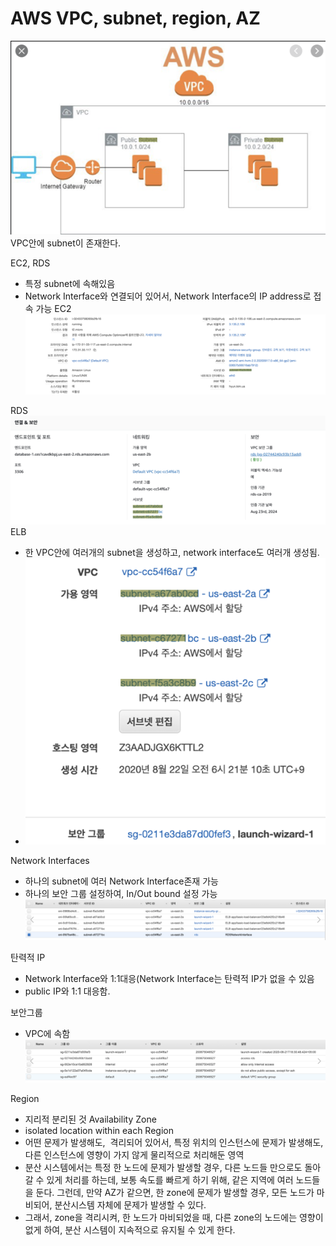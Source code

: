 # AWS  VPC, subnet, region, AZ

![img.png](img.png)
VPC안에 subnet이 존재한다.

EC2, RDS
- 특정 subnet에 속해있음
- Network Interface와 연결되어 있어서, Network Interface의 IP address로 접속 가능
  EC2
![img_1.png](img_1.png)

RDS
![img_2.png](img_2.png)
ELB
- 한 VPC안에 여러개의 subnet을 생성하고, network interface도 여러개 생성됨.
- ![img_3.png](img_3.png)

Network Interfaces
- 하나의 subnet에 여러 Network Interface존재 가능
- 하나의 보안 그룹 설정하여, In/Out bound 설정 가능
![img_5.png](img_5.png)

탄력적 IP
- Network Interface와 1:1대응(Network Interface는 탄력적 IP가 없을 수 있음
- public IP와 1:1 대응함.

보안그룹
-  VPC에 속함
![img_4.png](img_4.png)


Region
- 지리적 분리된 것
  Availability Zone
- isolated location within each Region
- 어떤 문제가 발생해도,  격리되어 있어서, 특정 위치의 인스턴스에 문제가 발생해도, 다른 인스턴스에 영향이 가지 않게 물리적으로 처리해둔 영역
- 분산 시스템에서는 특정 한 노드에 문제가 발생할 경우, 다른 노드들 만으로도 돌아갈 수 있게 처리를 하는데, 보통 속도를 빠르게 하기 위해, 같은 지역에 여러 노드들을 둔다. 그런데, 만약 AZ가 같으면, 한 zone에 문제가 발생할 경우, 모든 노드가 마비되어, 분산시스템 자체에 문제가 발생할 수 있다.
- 그래서, zone을 격리시켜, 한 노드가 마비되었을 때, 다른 zone의 노드에는 영향이 없게 하여, 분산 시스템이 지속적으로 유지될 수 있게 한다.